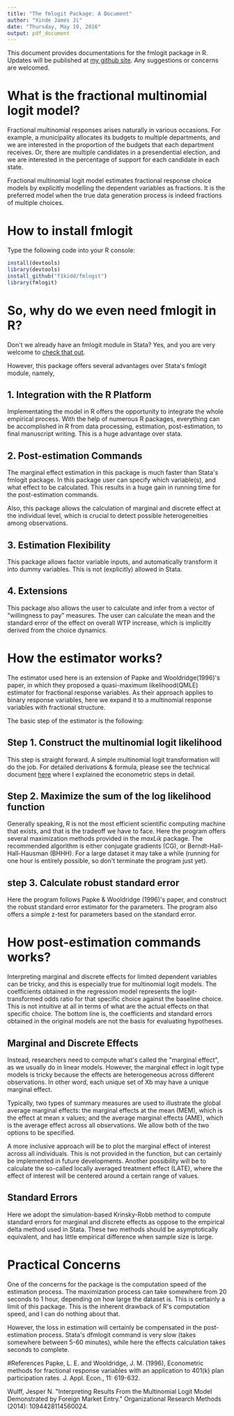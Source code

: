 ```yaml
---
title: "The fmlogit Package: A Document"
author: "Xinde James Ji" 
date: "Thursday, May 19, 2016"
output: pdf_document
---
```


This document provides documentations for the fmlogit package in R. Updates will be published at [my github site](https://github.com/f1kidd/fmlogit). Any suggestions or concerns are welcomed. 

# What is the fractional multinomial logit model?
Fractional multinomial responses arises naturally in various occasions. For example, a municipality allocates its budgets to multiple departments, and we are interested in the proportion of the budgets that each department receives. Or, there are multiple candidates in a presendential election, and we are interested in the percentage of support for each candidate in each state. 

Fractional multinomial logit model estimates fractional response choice models by explicitly modelling the dependent variables as fractions. It is the preferred model when the true data generation process is indeed fractions of multiple choices. 

# How to install fmlogit
Type the following code into your R console:
```R
install(devtools)
library(devtools)
install_github("f1kidd/fmlogit")
library(fmlogit)
```

# So, why do we even need fmlogit in R? 
Don't we already have an fmlogit module in Stata? Yes, and you are very welcome to [check that out](http://maartenbuis.nl/software/fmlogit.html). 

However, this package offers several advantages over Stata's fmlogit module, namely,
## 1. Integration with the R Platform
Implementating the model in R offers the opportunity to integrate the whole empirical process. With the help of numerous R packages, everything can be accomplished in R from data processing, estimation, post-estimation, to final manuscript writing. This is a huge advantage over stata. 

## 2. Post-estimation Commands
The marginal effect estimation in this package is much faster than Stata's fmlogit package. In this package user can specify which variable(s), and what effect to be calculated. This results in a huge gain in running time for the post-estimation commands. 

Also, this package allows the calculation of marginal and discrete effect at the individual level, which is crucial to detect possible heterogeneities among observations. 

## 3. Estimation Flexibility
This package allows factor variable inputs, and automatically transform it into dummy variables. This is not (explicitly) allowed in Stata. 

## 4. Extensions
This package also allows the user to calculate and infer from a vector of "willingness to pay" measures. The user can calculate the mean and the standard error of the effect on overall WTP increase, which is implicitly derived from the choice dynamics. 

# How the estimator works?
The estimator used here is an extension of Papke and Wooldridge(1996)'s paper, in which they proposed a quasi-maximum likelihood(QMLE) estimator for fractional response variables. As their approach applies to binary response variables, here we expand it to a multinomial response variables with fractional structure. 

The basic step of the estimator is the following: 
## Step 1. Construct the multinomial logit likelihood
This step is straight forward. A simple multinomial logit transformation will do the job. For detailed derivations & formula, please see the technical document [here](https://github.com/f1kidd/fmlogit/blob/master/Documentation/fmlogit_docs.pdf) where I explained the econometric steps in detail.  
## Step 2. Maximize the sum of the log likelihood function
Generally speaking, R is not the most efficient scientific computing machine that exists, and that is the tradeoff we have to face. Here the program offers several maximization methods provided in the *maxLik* package. The recommended algorithm is either conjugate gradients (CG), or Berndt-Hall-Hall-Hausman (BHHH). For a large dataset it may take a while (running for one hour is entirely possible, so don't terminate the program just yet).
## step 3. Calculate robust standard error
Here the program follows Papke & Wooldridge (1996)'s paper, and construct the robust standard error estimator for the parameters. The program also offers a simple z-test for parameters based on the standard error. 

# How post-estimation commands works?

Interpreting marginal and discrete effects for limited dependent variables can be tricky, and this is especially true for multinomial logit models. The coefficients obtained in the regression model represents the logit-transformed odds ratio for that specific choice against the baseline choice. This is not intuitive at all in terms of what are the actual effects on that specific choice. The bottom line is, the coefficients and standard errors obtained in the original models are not the basis for evaluating hypotheses. 

##  Marginal and Discrete Effects
Instead, researchers need to compute what's called the "marginal effect", as we usually do in linear models. However, the marginal effect in logit type models is tricky because the effects are heterogeneous across different observations. In other word, each unique set of Xb may have a unique marginal effect.
 
Typically, two types of summary measures are used to illustrate the global average marginal effects: the marginal effects at the mean (MEM), which is the effect at mean x values; and the average marginal effects (AME), which is the average effect across all observations. We allow both of the two options to be specified. 

A more inclusive approach will be to plot the marginal effect of interest across all individuals. This is not provided in the function, but can certainly be implemented in future developments. Another possibility will be to calculate the so-called locally averaged treatment effect (LATE), where the effect of interest will be centered around a certain range of values.  

## Standard Errors

Here we adopt the simulation-based Krinsky-Robb method to compute standard errors for marginal and discrete effects as oppose to the empirical delta method used in Stata. These two methods should be asymptotically equivalent, and has little empirical difference when sample size is large. 

# Practical Concerns

One of the concerns for the package is the computation speed of the estimation process. The maximization process can take somewhere from 20 seconds to 1 hour, depending on how large the dataset is. This is certainly a limit of this package. This is the inherent drawback of R's computation speed, and I can do nothing about that. 

However, the loss in estimation will certainly be compensated in the post-estimation process. Stata's dfmlogit command is very slow (takes somewhere between 5-60 minutes), while here the effects calculation takes seconds to complete. 

#References
Papke, L. E. and Wooldridge, J. M. (1996), Econometric methods for fractional response variables with an application to 401(k) plan participation rates. J. Appl. Econ., 11: 619-632.

Wulff, Jesper N. "Interpreting Results From the Multinomial Logit Model Demonstrated by Foreign Market Entry." Organizational Research Methods (2014): 1094428114560024.






